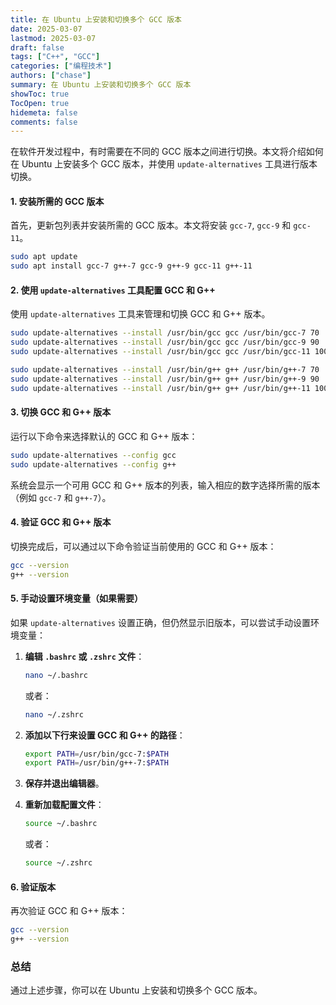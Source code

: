 ```yaml
---
title: 在 Ubuntu 上安装和切换多个 GCC 版本
date: 2025-03-07
lastmod: 2025-03-07
draft: false
tags: ["C++", "GCC"]
categories: ["编程技术"]
authors: ["chase"]
summary: 在 Ubuntu 上安装和切换多个 GCC 版本
showToc: true
TocOpen: true
hidemeta: false
comments: false
---
```



在软件开发过程中，有时需要在不同的 GCC 版本之间进行切换。本文将介绍如何在 Ubuntu 上安装多个 GCC 版本，并使用 `update-alternatives` 工具进行版本切换。

#### 1. 安装所需的 GCC 版本

首先，更新包列表并安装所需的 GCC 版本。本文将安装 `gcc-7`, `gcc-9` 和 `gcc-11`。

```sh
sudo apt update
sudo apt install gcc-7 g++-7 gcc-9 g++-9 gcc-11 g++-11
```

#### 2. 使用 `update-alternatives` 工具配置 GCC 和 G++

使用 `update-alternatives` 工具来管理和切换 GCC 和 G++ 版本。

```sh
sudo update-alternatives --install /usr/bin/gcc gcc /usr/bin/gcc-7 70
sudo update-alternatives --install /usr/bin/gcc gcc /usr/bin/gcc-9 90
sudo update-alternatives --install /usr/bin/gcc gcc /usr/bin/gcc-11 100

sudo update-alternatives --install /usr/bin/g++ g++ /usr/bin/g++-7 70
sudo update-alternatives --install /usr/bin/g++ g++ /usr/bin/g++-9 90
sudo update-alternatives --install /usr/bin/g++ g++ /usr/bin/g++-11 100
```

#### 3. 切换 GCC 和 G++ 版本

运行以下命令来选择默认的 GCC 和 G++ 版本：

```sh
sudo update-alternatives --config gcc
sudo update-alternatives --config g++
```

系统会显示一个可用 GCC 和 G++ 版本的列表，输入相应的数字选择所需的版本（例如 `gcc-7` 和 `g++-7`）。

#### 4. 验证 GCC 和 G++ 版本

切换完成后，可以通过以下命令验证当前使用的 GCC 和 G++ 版本：

```sh
gcc --version
g++ --version
```

#### 5. 手动设置环境变量（如果需要）

如果 `update-alternatives` 设置正确，但仍然显示旧版本，可以尝试手动设置环境变量：

1. **编辑 `.bashrc` 或 `.zshrc` 文件**：

    ```sh
    nano ~/.bashrc
    ```

    或者：

    ```sh
    nano ~/.zshrc
    ```

2. **添加以下行来设置 GCC 和 G++ 的路径**：

    ```sh
    export PATH=/usr/bin/gcc-7:$PATH
    export PATH=/usr/bin/g++-7:$PATH
    ```

3. **保存并退出编辑器**。

4. **重新加载配置文件**：

    ```sh
    source ~/.bashrc
    ```

    或者：

    ```sh
    source ~/.zshrc
    ```

#### 6. 验证版本

再次验证 GCC 和 G++ 版本：

```sh
gcc --version
g++ --version
```

### 总结

通过上述步骤，你可以在 Ubuntu 上安装和切换多个 GCC 版本。